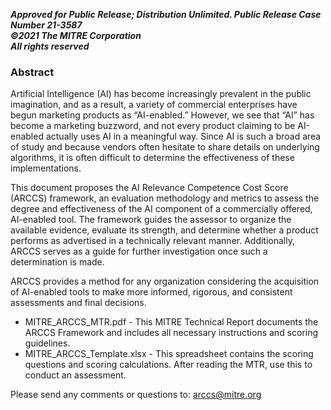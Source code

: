 <b>*Approved for Public Release; Distribution Unlimited. Public Release Case Number 21-3587*</b><br>
<b>_©2021 The MITRE Corporation_</b><br>
<b>_All rights reserved_<br></b>

### Abstract
Artificial Intelligence (AI) has become increasingly prevalent in the public imagination, and as a result, a variety of commercial enterprises have begun marketing products as “AI-enabled.” However, we see that “AI” has become a marketing buzzword, and not every product claiming to be AI-enabled actually uses AI in a meaningful way. Since AI is such a broad area of study and because vendors often hesitate to share details on underlying algorithms, it is often difficult to determine the effectiveness of these implementations.

This document proposes the AI Relevance Competence Cost Score (ARCCS) framework, an evaluation methodology and metrics to assess the degree and effectiveness of the AI component of a commercially offered, AI-enabled tool. The framework guides the assessor to organize the available evidence, evaluate its strength, and determine whether a product performs as advertised in a technically relevant manner. Additionally, ARCCS serves as a guide for further investigation once such a determination is made.

ARCCS provides a method for any organization considering the acquisition of AI-enabled tools to make more informed, rigorous, and consistent assessments and final decisions.

- MITRE_ARCCS_MTR.pdf - This MITRE Technical Report documents the ARCCS Framework and includes all necessary instructions and scoring guidelines.
- MITRE_ARCCS_Template.xlsx - This spreadsheet contains the scoring questions and scoring calculations. After reading the MTR, use this to conduct an assessment.

Please send any comments or questions to: <a href="mailto:arccs@mitre.org">arccs@mitre.org</a>


